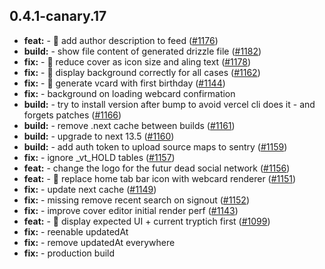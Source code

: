 ## 0.4.1-canary.17

* **feat:**  - 🎸 add author description to feed ([#1176](https://github.com/AzzappApp/azzapp/pull/1176))
* **build:**  - show file content of generated drizzle file ([#1182](https://github.com/AzzappApp/azzapp/pull/1182))
* **fix:**  - 🐛 reduce cover as icon size and aling text ([#1178](https://github.com/AzzappApp/azzapp/pull/1178))
* **fix:**  - 🐛 display background correctly for all cases ([#1162](https://github.com/AzzappApp/azzapp/pull/1162))
* **fix:**  - 🐛 generate vcard with first birthday ([#1144](https://github.com/AzzappApp/azzapp/pull/1144))
* **fix:**  - background on loading webcard confirmation
* **build:**  - try to install version after bump to avoid vercel cli does it - and forgets patches ([#1166](https://github.com/AzzappApp/azzapp/pull/1166))
* **build:**  - remove .next cache between builds ([#1161](https://github.com/AzzappApp/azzapp/pull/1161))
* **build:**  - upgrade to next 13.5 ([#1160](https://github.com/AzzappApp/azzapp/pull/1160))
* **build:**  - add auth token to upload source maps to sentry ([#1159](https://github.com/AzzappApp/azzapp/pull/1159))
* **fix:**  - ignore _vt_HOLD tables ([#1157](https://github.com/AzzappApp/azzapp/pull/1157))
* **feat:**  - change the logo for the futur dead social network ([#1156](https://github.com/AzzappApp/azzapp/pull/1156))
* **feat:**  - 🎸 replace home tab bar icon with webcard renderer ([#1151](https://github.com/AzzappApp/azzapp/pull/1151))
* **fix:**  - update next cache ([#1149](https://github.com/AzzappApp/azzapp/pull/1149))
* **fix:**  - missing remove recent search on signout ([#1152](https://github.com/AzzappApp/azzapp/pull/1152))
* **fix:**  - improve cover editor initial render perf ([#1143](https://github.com/AzzappApp/azzapp/pull/1143))
* **feat:**  - 🎸 display expected UI + current tryptich first ([#1099](https://github.com/AzzappApp/azzapp/pull/1099))
* **fix:**  - reenable updatedAt
* **fix:**  - remove updatedAt everywhere
* **fix:**  - production build